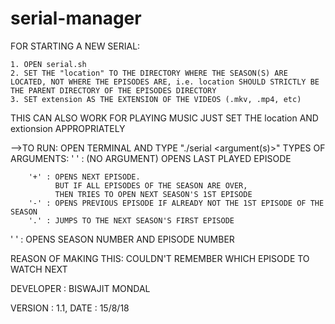 # serial-manager

FOR STARTING A NEW SERIAL:

	1. OPEN serial.sh
	2. SET THE "location" TO THE DIRECTORY WHERE THE SEASON(S) ARE LOCATED, NOT WHERE THE EPISODES ARE, i.e. location SHOULD STRICTLY BE THE PARENT DIRECTORY OF THE EPISODES DIRECTORY
	3. SET extension AS THE EXTENSION OF THE VIDEOS (.mkv, .mp4, etc)


THIS CAN ALSO WORK FOR PLAYING MUSIC
	JUST SET THE location AND extionsion APPROPRIATELY


-->TO RUN:
	OPEN TERMINAL AND TYPE "./serial <argument(s)>"
	TYPES OF ARGUMENTS:
		' ' : (NO ARGUMENT) OPENS LAST PLAYED EPISODE

		'+' : OPENS NEXT EPISODE.
		      BUT IF ALL EPISODES OF THE SEASON ARE OVER,
		      THEN TRIES TO OPEN NEXT SEASON'S 1ST EPISODE
		'-' : OPENS PREVIOUS EPISODE IF ALREADY NOT THE 1ST EPISODE OF THE SEASON
		'.' : JUMPS TO THE NEXT SEASON'S FIRST EPISODE

'<NUMBER1> <NUMBER2>' : OPENS SEASON NUMBER <NUMBER1> AND EPISODE NUMBER <NUMBER2>




REASON OF MAKING THIS: COULDN'T REMEMBER WHICH EPISODE TO WATCH NEXT


DEVELOPER : BISWAJIT MONDAL

VERSION : 1.1, DATE : 15/8/18
